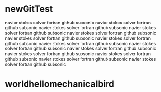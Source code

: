 # newGitTest
navier stokes solver fortran github subsonic
navier stokes solver fortran github subsonic
navier stokes solver fortran github subsonic
navier stokes solver fortran github subsonic
navier stokes solver fortran github subsonic
navier stokes solver fortran github subsonic
navier stokes solver fortran github subsonic
navier stokes solver fortran github subsonic
navier stokes solver fortran github subsonic
navier stokes solver fortran github subsonic
navier stokes solver fortran github subsonic
navier stokes solver fortran github subsonic
navier stokes solver fortran github subsonic
navier stokes solver fortran github subsonic
# worldhellomechanicalbird
